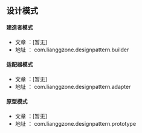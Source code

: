 ## 设计模式

#### 建造者模式
- 文章 ：[暂无]
- 地址 ： com.lianggzone.designpattern.builder

#### 适配器模式
- 文章 ：[暂无]
- 地址 ： com.lianggzone.designpattern.adapter

#### 原型模式
- 文章 ：[暂无]
- 地址 ： com.lianggzone.designpattern.prototype